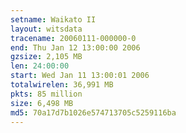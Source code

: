 ```yaml
---
setname: Waikato II
layout: witsdata
tracename: 20060111-000000-0
end: Thu Jan 12 13:00:00 2006
gzsize: 2,105 MB
len: 24:00:00
start: Wed Jan 11 13:00:01 2006
totalwirelen: 36,991 MB
pkts: 85 million
size: 6,498 MB
md5: 70a17d7b1026e574713705c5259116ba
---
```

